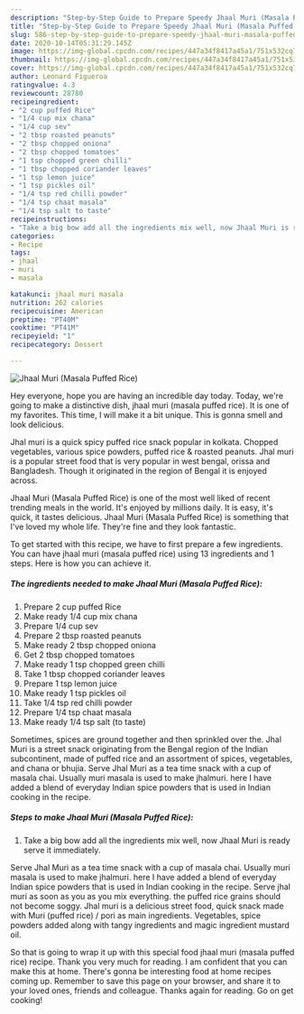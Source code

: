 ```yaml
---
description: "Step-by-Step Guide to Prepare Speedy Jhaal Muri (Masala Puffed Rice)"
title: "Step-by-Step Guide to Prepare Speedy Jhaal Muri (Masala Puffed Rice)"
slug: 586-step-by-step-guide-to-prepare-speedy-jhaal-muri-masala-puffed-rice
date: 2020-10-14T05:31:29.145Z
image: https://img-global.cpcdn.com/recipes/447a34f8417a45a1/751x532cq70/jhaal-muri-masala-puffed-rice-recipe-main-photo.jpg
thumbnail: https://img-global.cpcdn.com/recipes/447a34f8417a45a1/751x532cq70/jhaal-muri-masala-puffed-rice-recipe-main-photo.jpg
cover: https://img-global.cpcdn.com/recipes/447a34f8417a45a1/751x532cq70/jhaal-muri-masala-puffed-rice-recipe-main-photo.jpg
author: Leonard Figueroa
ratingvalue: 4.3
reviewcount: 28780
recipeingredient:
- "2 cup puffed Rice"
- "1/4 cup mix chana"
- "1/4 cup sev"
- "2 tbsp roasted peanuts"
- "2 tbsp chopped oniona"
- "2 tbsp chopped tomatoes"
- "1 tsp chopped green chilli"
- "1 tbsp chopped coriander leaves"
- "1 tsp lemon juice"
- "1 tsp pickles oil"
- "1/4 tsp red chilli powder"
- "1/4 tsp chaat masala"
- "1/4 tsp salt to taste"
recipeinstructions:
- "Take a big bow add all the ingredients mix well, now Jhaal Muri is ready serve it immediately."
categories:
- Recipe
tags:
- jhaal
- muri
- masala

katakunci: jhaal muri masala 
nutrition: 262 calories
recipecuisine: American
preptime: "PT40M"
cooktime: "PT41M"
recipeyield: "1"
recipecategory: Dessert

---
```



![Jhaal Muri (Masala Puffed Rice)](https://img-global.cpcdn.com/recipes/447a34f8417a45a1/751x532cq70/jhaal-muri-masala-puffed-rice-recipe-main-photo.jpg)

Hey everyone, hope you are having an incredible day today. Today, we're going to make a distinctive dish, jhaal muri (masala puffed rice). It is one of my favorites. This time, I will make it a bit unique. This is gonna smell and look delicious.

Jhal muri is a quick spicy puffed rice snack popular in kolkata. Chopped vegetables, various spice powders, puffed rice &amp; roasted peanuts. Jhal muri is a popular street food that is very popular in west bengal, orissa and Bangladesh. Though it originated in the region of Bengal it is enjoyed across.

Jhaal Muri (Masala Puffed Rice) is one of the most well liked of recent trending meals in the world. It's enjoyed by millions daily. It is easy, it's quick, it tastes delicious. Jhaal Muri (Masala Puffed Rice) is something that I've loved my whole life. They're fine and they look fantastic.


To get started with this recipe, we have to first prepare a few ingredients. You can have jhaal muri (masala puffed rice) using 13 ingredients and 1 steps. Here is how you can achieve it.

<!--inarticleads1-->

##### The ingredients needed to make Jhaal Muri (Masala Puffed Rice):

1. Prepare 2 cup puffed Rice
1. Make ready 1/4 cup mix chana
1. Prepare 1/4 cup sev
1. Prepare 2 tbsp roasted peanuts
1. Make ready 2 tbsp chopped oniona
1. Get 2 tbsp chopped tomatoes
1. Make ready 1 tsp chopped green chilli
1. Take 1 tbsp chopped coriander leaves
1. Prepare 1 tsp lemon juice
1. Make ready 1 tsp pickles oil
1. Take 1/4 tsp red chilli powder
1. Prepare 1/4 tsp chaat masala
1. Make ready 1/4 tsp salt (to taste)


Sometimes, spices are ground together and then sprinkled over the. Jhal Muri is a street snack originating from the Bengal region of the Indian subcontinent, made of puffed rice and an assortment of spices, vegetables, and chana or bhujia. Serve Jhal Muri as a tea time snack with a cup of masala chai. Usually muri masala is used to make jhalmuri. here I have added a blend of everyday Indian spice powders that is used in Indian cooking in the recipe. 

<!--inarticleads2-->

##### Steps to make Jhaal Muri (Masala Puffed Rice):

1. Take a big bow add all the ingredients mix well, now Jhaal Muri is ready serve it immediately.


Serve Jhal Muri as a tea time snack with a cup of masala chai. Usually muri masala is used to make jhalmuri. here I have added a blend of everyday Indian spice powders that is used in Indian cooking in the recipe. Serve jhal muri as soon as you as you mix everything. the puffed rice grains should not become soggy. Jhal muri is a delicious street food, quick snack made with Muri (puffed rice) / pori as main ingredients. Vegetables, spice powders added along with tangy ingredients and magic ingredient mustard oil. 

So that is going to wrap it up with this special food jhaal muri (masala puffed rice) recipe. Thank you very much for reading. I am confident that you can make this at home. There's gonna be interesting food at home recipes coming up. Remember to save this page on your browser, and share it to your loved ones, friends and colleague. Thanks again for reading. Go on get cooking!
